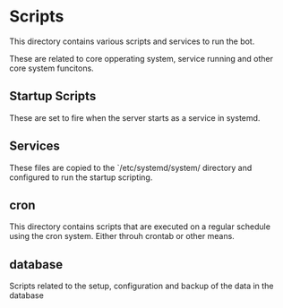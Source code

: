 # Scripts 

This directory contains various scripts and services to run the bot. 

These are related to core opperating system, service running and other core system funcitons.

## Startup Scripts

These are set to fire when the server starts as a service in systemd.


## Services

These files are copied to the `/etc/systemd/system/ directory and configured to run the startup scripting.


## cron

This directory contains scripts that are executed on a regular schedule using the cron system. Either throuh crontab or other means.


## database

Scripts related to the setup, configuration and backup of the data in the database

